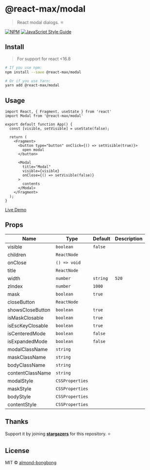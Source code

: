 # @react-max/modal

> React modal dialogs. ⚛️

[![NPM](https://img.shields.io/npm/v/@react-max/modal.svg)](https://www.npmjs.com/package/@react-max/modal) [![JavaScript Style Guide](https://img.shields.io/badge/code_style-standard-brightgreen.svg)](https://standardjs.com)

## Install
> For support for react <16.8
```bash
# If you use npm:
npm install --save @react-max/modal

# Or if you use Yarn:
yarn add @react-max/modal
```


## Usage

```tsx
import React, { Fragment, useState } from 'react'
import Modal from '@react-max/modal'

export default function App() {
  const [visible, setVisible] = useState(false);

  return (
    <Fragment>
      <button type="button" onClick={() => setVisible(true)}>
        open modal
      </button>

      <Modal
        title="Modal"
        visible={visible}
        onClose={() => setVisible(false)}
      >
        contents
      </Modal>
    </Fragment>
  );
}
```

[Live Demo](https://almond-bongbong.github.io/-react-max-modal/)

## Props

| Name         | Type    | Default | Description |
| ------------ | ------- | ------- | ----------- |
| visible | `boolean` | `false` | |
| children | `ReactNode` | | |
| onClose | `() => void` | | |
| title | `ReactNode` | | |
| width | `number` | `string` | `520` | |
| zIndex | `number` | `1000` | |
| mask | `boolean` | `true` | |
| closeButton | `ReactNode` | | |
| showsCloseButton | `boolean` | `true` | |
| isMaskClosable | `boolean` | `true` | |
| isEscKeyClosable | `boolean` | `true` | |
| isCenteredMode | `boolean` | `false` | |
| isExpandedMode | `boolean` | `false` | |
| modalClassName | `string` | | |
| maskClassName | `string` | | |
| bodyClassName | `string` | | |
| contentClassName | `string` | | |
| modalStyle | `CSSProperties` | | |
| maskStyle | `CSSProperties` | | |
| bodyStyle | `CSSProperties` | | |
| contentStyle | `CSSProperties` | | |

## Thanks
Support it by joining __[stargazers](https://github.com/almond-bongbong/-react-max-modal/stargazers)__ for this repository. :star:


## License
MIT © [almond-bongbong](https://github.com/almond-bongbong)
